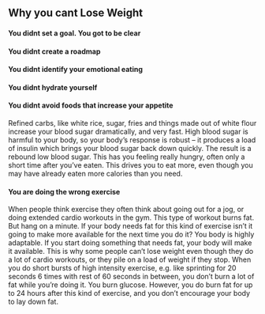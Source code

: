 ## Why you cant Lose Weight

#### You didnt set a goal. You got to be clear

#### You didnt create a roadmap

#### You didnt identify your emotional eating

#### You didnt hydrate yourself

#### You didnt avoid foods that increase your appetite

Refined carbs, like white rice, sugar, fries and things made out of white flour increase your blood sugar dramatically, and very fast. High blood sugar is harmful to your body, so your body’s response is robust – it produces a load of insulin which brings your blood sugar back down quickly. The result is a rebound low blood sugar. This has you feeling really hungry, often only a short time after you’ve eaten. This drives you to eat more, even though you may have already eaten more calories than you need.

#### You are doing the wrong exercise

When people think exercise they often think about going out for a jog, or doing extended cardio workouts in the gym. This type of workout burns fat. But hang on a minute. If your body needs fat for this kind of exercise isn’t it going to make more available for the next time you do it? You body is highly adaptable. If you start doing something that needs fat, your body will make it available. This is why some people can’t lose weight even though they do a lot of cardio workouts, or they pile on a load of weight if they stop. When you do short bursts of high intensity exercise, e.g. like sprinting for 20 seconds 6 times with rest of 60 seconds in between, you don’t burn a lot of fat while you’re doing it. You burn glucose. However, you do burn fat for up to 24 hours after this kind of exercise, and you don’t encourage your body to lay down fat.
